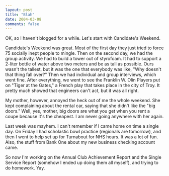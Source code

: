 ```yaml
---
layout: post
title: "Blah"
date: 2004-03-08
comments: false
---
```

OK, so I haven't blogged for a while. Let's start with Candidate's Weekend.




Candidate's Weekend was great. Most of the first day they just tried to force
75 socially inept people to mingle. Then on the second day, we had the group
activity. We had to build a tower out of styrofoam. It had to support a
2-liter bottle of water above two meters and be as tall as possible. Ours
wasn't the tallest, but it was the one that everybody was like, "Why doesn't
that thing fall over?" Then we had individual and group interviews, which went
fine. After everything, we went to see the Franklin W. Olin Players put on
"Tiger at the Gates," a French play that takes place in the city of Troy. It
pretty much showed that engineers can't act, but it was all right.




My mother, however, annoyed the heck out of me the whole weekend. She kept
complaining about the rental car, saying that she didn't like the "big doors."
Well, yes, mother, big doors are what you get when you rent a coupe because
it's the cheapest. I am never going anywhere with her again.




Last week was mayhem. I can't remember if I came home on time a single day. On
Friday I had scholastic bowl practice (regionals are tomorrow), and then I
went to help set up for Turnabout for NHS hours. It was a lot of fun. Also,
the stuff from Bank One about my new business checking account came.




So now I'm working on the Annual Club Achievement Report and the Single
Service Report (somehow I ended up doing them all myself), and trying to do
homework. Yay.
